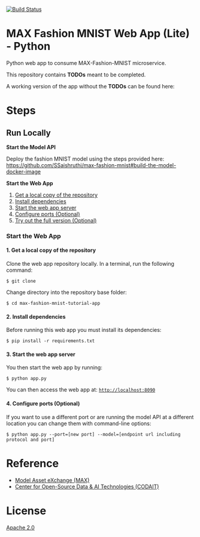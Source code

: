 [![Build Status](https://travis-ci.org/IBM/max-tutorial-app-python.svg?branch=master)](https://travis-ci.org/IBM/max-tutorial-app-python)

# MAX Fashion MNIST Web App (Lite) - Python

Python web app to consume MAX-Fashion-MNIST microservice.

This repository contains **TODOs** meant to be completed.

A working version of the app without the **TODOs** can be found here: 

# Steps

## Run Locally

**Start the Model API**

Deploy the fashion MNIST model using the steps provided here: https://github.com/SSaishruthi/max-fashion-mnist#build-the-model-docker-image

**Start the Web App**

1. [Get a local copy of the repository](#1-get-a-local-copy-of-the-repository)
2. [Install dependencies](#2-install-dependencies)
3. [Start the web app server](#3-start-the-web-app-server)
4. [Configure ports (Optional)](#4-configure-ports-optional)
5. [Try out the full version (Optional)](#5-try-out-the-full-version-optional)

### Start the Web App

#### 1. Get a local copy of the repository

Clone the web app repository locally. In a terminal, run the following command:

```
$ git clone 
```

Change directory into the repository base folder:

```
$ cd max-fashion-mnist-tutorial-app
```

#### 2. Install dependencies

Before running this web app you must install its dependencies:

```
$ pip install -r requirements.txt
```

#### 3. Start the web app server

You then start the web app by running:

```
$ python app.py
```

You can then access the web app at: [`http://localhost:8090`](http://localhost:8090)

#### 4. Configure ports (Optional)

If you want to use a different port or are running the model API at a different location you can change them with command-line options:

```
$ python app.py --port=[new port] --model=[endpoint url including protocol and port]
```

# Reference

* [Model Asset eXchange (MAX)](https://developer.ibm.com/code/exchanges/models/)
* [Center for Open-Source Data & AI Technologies (CODAIT)](https://developer.ibm.com/code/open/centers/codait/)

# License
[Apache 2.0](LICENSE)

